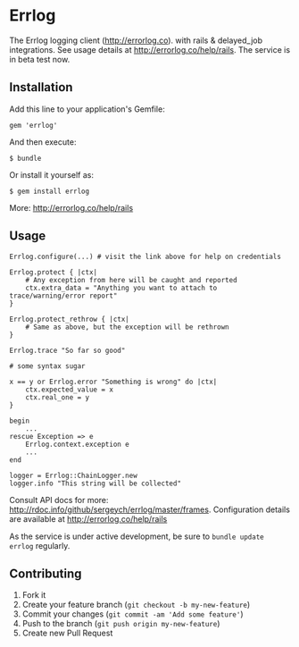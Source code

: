 # Errlog

The Errlog logging client (http://errorlog.co). with rails & delayed_job integrations. See usage details
at http://errorlog.co/help/rails. The service is in beta test now.


## Installation

Add this line to your application's Gemfile:

    gem 'errlog'

And then execute:

    $ bundle

Or install it yourself as:

    $ gem install errlog

More: http://errorlog.co/help/rails

## Usage

    Errlog.configure(...) # visit the link above for help on credentials

    Errlog.protect { |ctx|
        # Any exception from here will be caught and reported
        ctx.extra_data = "Anything you want to attach to trace/warning/error report"
    }

    Errlog.protect_rethrow { |ctx|
        # Same as above, but the exception will be rethrown
    }

    Errlog.trace "So far so good"

    # some syntax sugar

    x == y or Errlog.error "Something is wrong" do |ctx|
        ctx.expected_value = x
        ctx.real_one = y
    }

    begin
        ...
    rescue Exception => e
        Errlog.context.exception e
        ...
    end

    logger = Errlog::ChainLogger.new
    logger.info "This string will be collected"


Consult API docs for more: http://rdoc.info/github/sergeych/errlog/master/frames. Configuration
details are available at http://errorlog.co/help/rails

As the service is under active development, be sure to `bundle update errlog` regularly.

## Contributing

1. Fork it
2. Create your feature branch (`git checkout -b my-new-feature`)
3. Commit your changes (`git commit -am 'Add some feature'`)
4. Push to the branch (`git push origin my-new-feature`)
5. Create new Pull Request
